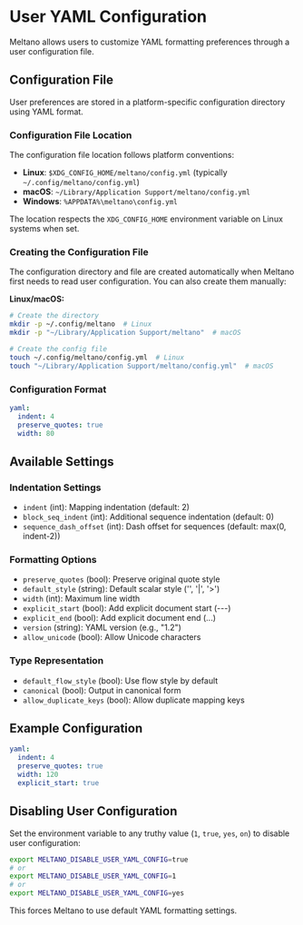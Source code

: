 # User YAML Configuration

Meltano allows users to customize YAML formatting preferences through a user configuration file.

## Configuration File

User preferences are stored in a platform-specific configuration directory using YAML format.

### Configuration File Location

The configuration file location follows platform conventions:

- **Linux**: `$XDG_CONFIG_HOME/meltano/config.yml` (typically `~/.config/meltano/config.yml`)
- **macOS**: `~/Library/Application Support/meltano/config.yml`
- **Windows**: `%APPDATA%\meltano\config.yml`

The location respects the `XDG_CONFIG_HOME` environment variable on Linux systems when set.

### Creating the Configuration File

The configuration directory and file are created automatically when Meltano first needs to read user configuration. You can also create them manually:

**Linux/macOS:**
```bash
# Create the directory
mkdir -p ~/.config/meltano  # Linux
mkdir -p "~/Library/Application Support/meltano"  # macOS

# Create the config file
touch ~/.config/meltano/config.yml  # Linux
touch "~/Library/Application Support/meltano/config.yml"  # macOS
```

### Configuration Format

```yaml
yaml:
  indent: 4
  preserve_quotes: true
  width: 80
```

## Available Settings

### Indentation Settings

- `indent` (int): Mapping indentation (default: 2)
- `block_seq_indent` (int): Additional sequence indentation (default: 0)
- `sequence_dash_offset` (int): Dash offset for sequences (default: max(0, indent-2))

### Formatting Options

- `preserve_quotes` (bool): Preserve original quote style
- `default_style` (string): Default scalar style ('', '|', '>')
- `width` (int): Maximum line width
- `explicit_start` (bool): Add explicit document start (---)
- `explicit_end` (bool): Add explicit document end (...)
- `version` (string): YAML version (e.g., "1.2")
- `allow_unicode` (bool): Allow Unicode characters

### Type Representation

- `default_flow_style` (bool): Use flow style by default
- `canonical` (bool): Output in canonical form
- `allow_duplicate_keys` (bool): Allow duplicate mapping keys

## Example Configuration

```yaml
yaml:
  indent: 4
  preserve_quotes: true
  width: 120
  explicit_start: true
```

## Disabling User Configuration

Set the environment variable to any truthy value (`1`, `true`, `yes`, `on`) to disable user configuration:

```bash
export MELTANO_DISABLE_USER_YAML_CONFIG=true
# or
export MELTANO_DISABLE_USER_YAML_CONFIG=1
# or
export MELTANO_DISABLE_USER_YAML_CONFIG=yes
```

This forces Meltano to use default YAML formatting settings.
